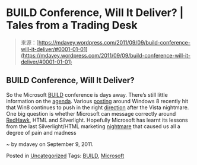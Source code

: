 <!--yml
category: 未分类
date: 2024-05-18 06:16:16
-->

# BUILD Conference, Will It Deliver? | Tales from a Trading Desk

> 来源：[https://mdavey.wordpress.com/2011/09/09/build-conference-will-it-deliver/#0001-01-01](https://mdavey.wordpress.com/2011/09/09/build-conference-will-it-deliver/#0001-01-01)

## BUILD Conference, Will It Deliver?

So the Microsoft [BUILD](http://www.buildwindows.com/) conference is days away. There’s still little information on the [agenda](http://www.buildwindows.com/Agenda). Various [posting](http://blogs.msdn.com/b/b8/archive/2011/09/08/delivering-fast-boot-times-in-windows-8.aspx) around Windows 8 recently hit that Win8 continues to push in the right [direction](http://www.istartedsomething.com/20110909/ipad-ios-5-android-honeycomb-opportunities-for-windows-8/?utm_source=feedburner&utm_medium=feed&utm_campaign=Feed%3A+istartedsomething+%28istartedsomething%29) after the Vista nightmare. One big question is whether Microsoft can message correctly around [RedHawk](http://www.zdnet.com/blog/microsoft/ten-watchwords-for-microsofts-windows-8-conference/10539?tag=mantle_skin;content), HTML and Silverlight. Hopefully Microsoft has learnt its lessons from the last Silverlight/HTML marketing [nightmare](http://www.zdnet.com/blog/microsoft/microsoft-our-strategy-with-silverlight-has-shifted/7834) that caused us all a degree of pain and madness

~ by mdavey on September 9, 2011.

Posted in [Uncategorized](https://mdavey.wordpress.com/category/uncategorized/)
Tags: [BUILD](https://mdavey.wordpress.com/tag/build/), [Microsoft](https://mdavey.wordpress.com/tag/microsoft/)